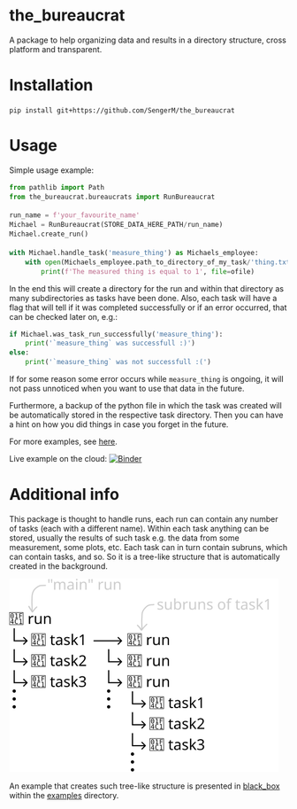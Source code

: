 # the_bureaucrat

A package to help organizing data and results in a directory structure, cross platform and transparent.

# Installation

`pip install git+https://github.com/SengerM/the_bureaucrat`

# Usage

Simple usage example:

```python
from pathlib import Path
from the_bureaucrat.bureaucrats import RunBureaucrat

run_name = f'your_favourite_name'
Michael = RunBureaucrat(STORE_DATA_HERE_PATH/run_name)
Michael.create_run()

with Michael.handle_task('measure_thing') as Michaels_employee:
	with open(Michaels_employee.path_to_directory_of_my_task/'thing.txt', 'w') as ofile:
		print(f'The measured thing is equal to 1', file=ofile)
```

In the end this will create a directory for the run and within that directory as many subdirectories as tasks have been done. Also, each task will have a flag that will tell if it was completed successfully or if an error occurred, that can be checked later on, e.g.:

```python
if Michael.was_task_run_successfully('measure_thing'):
	print('`measure_thing` was successfull :)')
else:
	print('`measure_thing` was not successfull :(')
```

If for some reason some error occurs while `measure_thing` is ongoing, it will not pass unnoticed when you want to use that data in the future.

Furthermore, a backup of the python file in which the task was created will be automatically stored in the respective task directory. Then you can have a hint on how you did things in case you forget in the future.

For more examples, see [here](examples).

Live example on the cloud: [![Binder](https://mybinder.org/badge_logo.svg)](https://mybinder.org/v2/gh/SengerM/the_bureaucrat/HEAD?labpath=examples%2FPyHEP%2FPyHEP.ipynb)

# Additional info

This package is thought to handle runs, each run can contain any number of tasks (each with a different name). Within each task anything can be stored, usually the results of such task e.g. the data from some measurement, some plots, etc. Each task can in turn contain subruns, which can contain tasks, and so. So it is a tree-like structure that is automatically created in the background.

![blah](examples/PyHEP/img/diagram.svg)

An example that creates such tree-like structure is presented in [black_box](examples/black_box) within the [examples](examples) directory.
